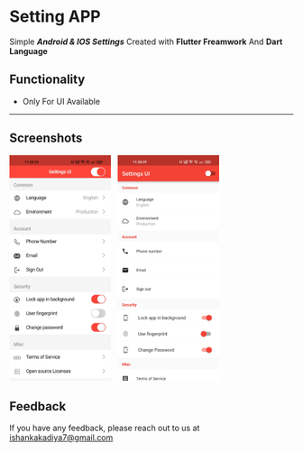 # Setting APP

Simple ***Android & IOS Settings*** Created with **Flutter Freamwork** And **Dart Language**


## Functionality

- Only For UI Available

--- 

## Screenshots 

<img src="images/1.jpg" width="180"> &nbsp;  <img src="images/2.jpg" width="180"> &nbsp;

## Feedback

If you have any feedback, please reach out to us at ishankakadiya7@gmail.com
